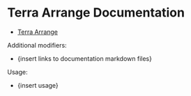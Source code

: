 # Terra Arrange Documentation

- [Terra Arrange](terra-arrange.md)

Additional modifiers:

- {insert links to documentation markdown files}

Usage:

- {insert usage}
